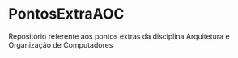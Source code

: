 # PontosExtraAOC
Repositório referente aos pontos extras da disciplina Arquitetura e Organização de Computadores
